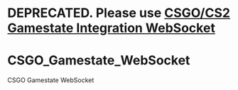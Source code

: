 # DEPRECATED. Please use [CSGO/CS2 Gamestate Integration WebSocket](https://github.com/853Lab/CS2_Gamestate_Integration_WebSocket)
# CSGO_Gamestate_WebSocket
CSGO Gamestate WebSocket
